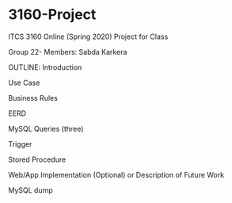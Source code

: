 # 3160-Project
ITCS 3160 Online (Spring 2020) Project for Class

Group 22- Members: Sabda Karkera

OUTLINE:
Introduction

Use Case

Business Rules

EERD

MySQL Queries (three)

Trigger

Stored Procedure

Web/App Implementation (Optional) or Description of Future Work

MySQL dump
